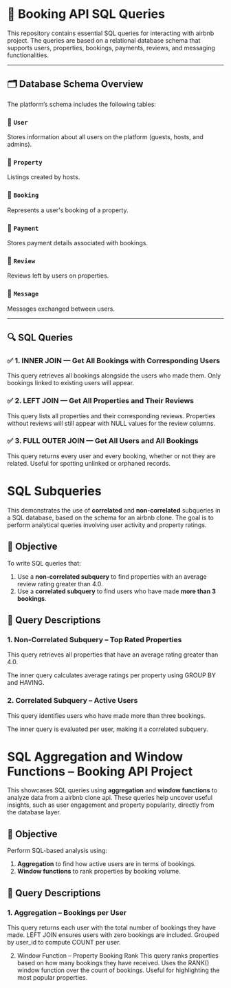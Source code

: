 # 📘 Booking API SQL Queries

This repository contains essential SQL queries for interacting with airbnb project. The queries are based on a relational database schema that supports users, properties, bookings, payments, reviews, and messaging functionalities.

---

## 🗂️ Database Schema Overview

The platform’s schema includes the following tables:

### 🔹 `User`
Stores information about all users on the platform (guests, hosts, and admins).

### 🔹 `Property`
Listings created by hosts.

### 🔹 `Booking`
Represents a user's booking of a property.

### 🔹 `Payment`
Stores payment details associated with bookings.

### 🔹 `Review`
Reviews left by users on properties.

### 🔹 `Message`
Messages exchanged between users.

---

## 🔍 SQL Queries

### ✅ 1. INNER JOIN — Get All Bookings with Corresponding Users

This query retrieves all bookings alongside the users who made them. Only bookings linked to existing users will appear.

### ✅ 2. LEFT JOIN — Get All Properties and Their Reviews

This query lists all properties and their corresponding reviews. Properties without reviews will still appear with NULL values for the review columns.

### ✅ 3. FULL OUTER JOIN — Get All Users and All Bookings

This query returns every user and every booking, whether or not they are related. Useful for spotting unlinked or orphaned records.



# SQL Subqueries 

This demonstrates the use of **correlated** and **non-correlated** subqueries in a SQL database, based on the schema for an airbnb clone. The goal is to perform analytical queries involving user activity and property ratings.

## 🎯 Objective

To write SQL queries that:
1. Use a **non-correlated subquery** to find properties with an average review rating greater than 4.0.
2. Use a **correlated subquery** to find users who have made **more than 3 bookings**.

## 📄 Query Descriptions

### 1. Non-Correlated Subquery – Top Rated Properties
This query retrieves all properties that have an average rating greater than 4.0.

The inner query calculates average ratings per property using GROUP BY and HAVING.

### 2. Correlated Subquery – Active Users
This query identifies users who have made more than three bookings.

The inner query is evaluated per user, making it a correlated subquery.

# SQL Aggregation and Window Functions – Booking API Project

This showcases SQL queries using **aggregation** and **window functions** to analyze data from a airbnb clone api. These queries help uncover useful insights, such as user engagement and property popularity, directly from the database layer.

## 🎯 Objective

Perform SQL-based analysis using:
1. **Aggregation** to find how active users are in terms of bookings.
2. **Window functions** to rank properties by booking volume.

## 📄 Query Descriptions

### 1. Aggregation – Bookings per User
This query returns each user with the total number of bookings they have made.
LEFT JOIN ensures users with zero bookings are included.
Grouped by user_id to compute COUNT per user.

2. Window Function – Property Booking Rank
This query ranks properties based on how many bookings they have received.
Uses the RANK() window function over the count of bookings.
Useful for highlighting the most popular properties.